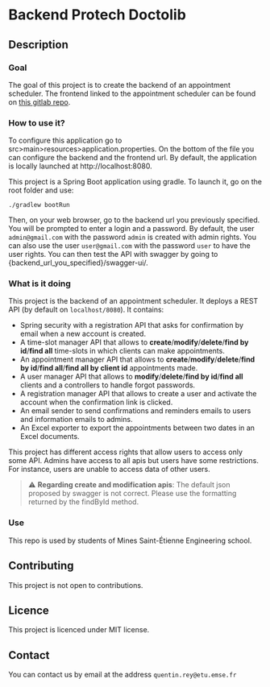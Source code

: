 # Backend Protech Doctolib


## Description
### Goal
The goal of this project is to create the backend of an appointment scheduler. The frontend linked to the appointment scheduler can be found on [this gitlab repo](https://gitlab.emse.fr/protech-doctolib/protech_doctolib_frontend).

### How to use it?
To configure this application go to src>main>resources>application.properties.
On the bottom of the file you can configure the backend and the frontend url.
By default, the application is locally launched at http://localhost:8080.

This project is a Spring Boot application using gradle. To launch it, go on the root folder and use:
```
./gradlew bootRun
```
Then, on your web browser, go to the backend url you previously specified. You will be prompted to enter a login and a password. By default, the user `admin@gmail.com` with the password `admin` is created with admin rights. You can also use the user `user@gmail.com` with the password `user` to have the user rights. You can then test the API with swagger by going to {backend_url_you_specified}/swagger-ui/.

### What is it doing
This project is the backend of an appointment scheduler. It deploys a REST API (by default on `localhost/8080`). It contains:
- Spring security with a registration API that asks for confirmation by email when a new account is created.
- A time-slot manager API that allows to **create**/**modify**/**delete**/**find by id**/**find all** time-slots in which clients can make appointments.
- An appointment manager API that allows to **create**/**modify**/**delete**/**find by id**/**find all**/**find all by client id** appointments made.
- A user manager API that allows to **modify**/**delete**/**find by id**/**find all** clients and a controllers to handle forgot passwords.
- A registration manager API that allows to create a user and activate the account when the confirmation link is clicked.
- An email sender to send confirmations and reminders emails to users and information emails to admins.
- An Excel exporter to export the appointments between two dates in an Excel documents.

This project has different access rights that allow users to access only some API. Admins have access to all apis but users have some restrictions. For instance, users are unable to access data of other users.

> :warning: **Regarding create and modification apis**: The default json proposed by swagger is not correct. Please use the formatting returned by the findById method. 

### Use
This repo is used by students of Mines Saint-Étienne Engineering school.

## Contributing
This project is not open to contributions.

## Licence
This project is licenced under MIT license.

## Contact
You can contact us by email at the address `quentin.rey@etu.emse.fr` 
